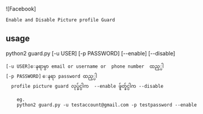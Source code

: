 ![Facebook]
```
Enable and Disable Picture profile Guard
```
usage
--

python2 guard.py [-u USER] [-p PASSWORD] [--enable] [--disable]
```
[-u USER]ေနရာမွာ email or username or  phone number  ထည့္ပါ
[-p PASSWORD] ေနရာ password ထည့္ပါ 
  profile picture guard လုပ္ခ်င္ပါက  --enable ဖ်ူတ္ခ်င္ပါက --disable
  
    eg.
    python2 guard.py -u testaccount@gmail.com -p testpassword --enable

